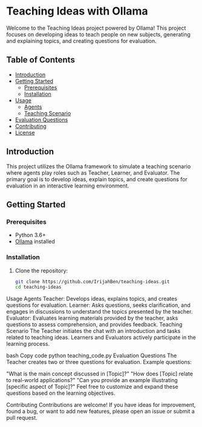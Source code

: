 # Teaching Ideas with Ollama

Welcome to the Teaching Ideas project powered by Ollama! This project focuses on developing ideas to teach people on new subjects, generating and explaining topics, and creating questions for evaluation.

## Table of Contents

- [Introduction](#introduction)
- [Getting Started](#getting-started)
  - [Prerequisites](#prerequisites)
  - [Installation](#installation)
- [Usage](#usage)
  - [Agents](#agents)
  - [Teaching Scenario](#teaching-scenario)
- [Evaluation Questions](#evaluation-questions)
- [Contributing](#contributing)
- [License](#license)

## Introduction

This project utilizes the Ollama framework to simulate a teaching scenario where agents play roles such as Teacher, Learner, and Evaluator. The primary goal is to develop ideas, explain topics, and create questions for evaluation in an interactive learning environment.

## Getting Started

### Prerequisites

- Python 3.6+
- [Ollama](https://ollama.ai/) installed

### Installation

1. Clone the repository:

   ```bash
   git clone https://github.com/IrijahBen/teaching-ideas.git
   cd teaching-ideas
Usage
Agents
Teacher: Develops ideas, explains topics, and creates questions for evaluation.
Learner: Asks questions, seeks clarification, and engages in discussions to understand the topics presented by the teacher.
Evaluator: Evaluates learning materials provided by the teacher, asks questions to assess comprehension, and provides feedback.
Teaching Scenario
The Teacher initiates the chat with an introduction and tasks related to teaching ideas. Learners and Evaluators actively participate in the learning process.

bash
Copy code
python teaching_code.py
Evaluation Questions
The Teacher creates two or three questions for evaluation. Example questions:

"What is the main concept discussed in [Topic]?"
"How does [Topic] relate to real-world applications?"
"Can you provide an example illustrating [specific aspect of Topic]?"
Feel free to customize and expand these questions based on the learning objectives.

Contributing
Contributions are welcome! If you have ideas for improvement, found a bug, or want to add new features, please open an issue or submit a pull request.

